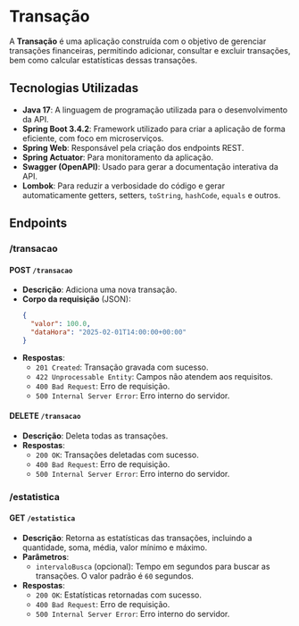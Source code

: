 # Transação 

A **Transação** é uma aplicação construída com o objetivo de gerenciar transações financeiras, permitindo adicionar, consultar e excluir transações, bem como calcular estatísticas dessas transações.

## Tecnologias Utilizadas

- **Java 17**: A linguagem de programação utilizada para o desenvolvimento da API.
- **Spring Boot 3.4.2**: Framework utilizado para criar a aplicação de forma eficiente, com foco em microserviços.
- **Spring Web**: Responsável pela criação dos endpoints REST.
- **Spring Actuator**: Para monitoramento da aplicação.
- **Swagger (OpenAPI)**: Usado para gerar a documentação interativa da API.
- **Lombok**: Para reduzir a verbosidade do código e gerar automaticamente getters, setters, `toString`, `hashCode`, `equals` e outros.


## Endpoints

### /transacao

#### **POST** `/transacao`
- **Descrição**: Adiciona uma nova transação.
- **Corpo da requisição** (JSON):
    ```json
    {
      "valor": 100.0,
      "dataHora": "2025-02-01T14:00:00+00:00"
    }
    ```
- **Respostas**:
  - `201 Created`: Transação gravada com sucesso.
  - `422 Unprocessable Entity`: Campos não atendem aos requisitos.
  - `400 Bad Request`: Erro de requisição.
  - `500 Internal Server Error`: Erro interno do servidor.

#### **DELETE** `/transacao`
- **Descrição**: Deleta todas as transações.
- **Respostas**:
  - `200 OK`: Transações deletadas com sucesso.
  - `400 Bad Request`: Erro de requisição.
  - `500 Internal Server Error`: Erro interno do servidor.

### /estatistica

#### **GET** `/estatistica`
- **Descrição**: Retorna as estatísticas das transações, incluindo a quantidade, soma, média, valor mínimo e máximo.
- **Parâmetros**:
  - `intervaloBusca` (opcional): Tempo em segundos para buscar as transações. O valor padrão é `60` segundos.
- **Respostas**:
  - `200 OK`: Estatísticas retornadas com sucesso.
  - `400 Bad Request`: Erro de requisição.
  - `500 Internal Server Error`: Erro interno do servidor.


